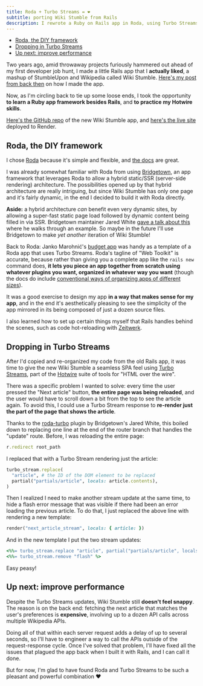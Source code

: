 ```yaml
---
title: Roda + Turbo Streams = ❤️
subtitle: porting Wiki Stumble from Rails
description: I rewrote a Ruby on Rails app in Roda, using Turbo Streams for an SPA-like feel. And you can too!
---
```


- [Roda, the DIY framework](#roda-the-diy-framework)
- [Dropping in Turbo Streams](#dropping-in-turbo-streams)
- [Up next: improve performance](#up-next-improve-performance)

Two years ago, amid throwaway projects furiously hammered out ahead of my first developer job hunt, I made a little Rails app that I **actually liked**, a mashup of StumbleUpon and Wikipedia called Wiki Stumble. [Here's my post from back then](/posts/2021/wikipedia-explorer-discover-articles-like-stumbleupon) on how I made the app.

Now, as I'm circling back to tie up some loose ends, I took the opportunity **to learn a Ruby app framework besides Rails**, and **to practice my Hotwire skills**.

[Here's the GitHub repo](https://github.com/fpsvogel/wikistumble) of the new Wiki Stumble app, and [here's the live site](https://wikistumble.com/) deployed to Render.

## Roda, the DIY framework

I chose [Roda](https://roda.jeremyevans.net/) because it's simple and flexible, and [the docs](https://roda.jeremyevans.net/documentation.html) are great.

I was already somewhat familiar with Roda from using [Bridgetown](https://www.bridgetownrb.com/), an app framework that leverages Roda to allow a hybrid static/SSR (server-side rendering) architecture. The possibilities opened up by that hybrid architecture are really intriguing, but since Wiki Stumble has only one page and it's fairly dynamic, in the end I decided to build it with Roda directly.

**Aside:** a hybrid architecture *can* benefit even very dynamic sites, by allowing a super-fast static page load followed by dynamic content being filled in via SSR. Bridgetown maintainer Jared White [gave a talk about this](https://www.youtube.com/watch?v=Wa5JjiSNEa8) where he walks through an example. So maybe in the future I'll use Bridgetown to make *yet another* iteration of Wiki Stumble!

Back to Roda: Janko Marohnić's [budget app](https://github.com/janko/budget) was handy as a template of a Roda app that uses Turbo Streams. Roda's tagline of "Web Toolkit" is accurate, because rather than giving you a complete app like the `rails new` command does, **it lets you piece an app together from scratch using whatever plugins you want, organized in whatever way you want** (though the docs do include [conventional ways of organizing apps of different sizes](https://roda.jeremyevans.net/rdoc/files/doc/conventions_rdoc.html)).

It was a good exercise to design my app **in a way that makes sense for my app**, and in the end it's aesthetically pleasing to see the simplicity of the app mirrored in its being composed of just a dozen source files.

I also learned how to set up certain things myself that Rails handles behind the scenes, such as code hot-reloading with [Zeitwerk](https://github.com/fxn/zeitwerk#reloading).

## Dropping in Turbo Streams

After I'd copied and re-organized my code from the old Rails app, it was time to give the new Wiki Stumble a seamless SPA feel using [Turbo Streams](https://turbo.hotwired.dev/handbook/streams), part of the [Hotwire](https://hotwired.dev/) suite of tools for "HTML over the wire".

There was a specific problem I wanted to solve: every time the user pressed the "Next article" button, **the entire page was being reloaded**, and the user would have to scroll down a bit from the top to see the article again. To avoid this, I could use a Turbo Stream response to **re-render just the part of the page that shows the article**.

Thanks to the [roda-turbo](https://github.com/bridgetownrb/roda-turbo/) plugin by Bridgetown's Jared White, this boiled down to replacing one line at the end of the router branch that handles the "update" route. Before, I was reloading the entire page:

```ruby
r.redirect root_path
```

I replaced that with a Turbo Stream rendering just the article:

```ruby
turbo_stream.replace(
  "article", # the ID of the DOM element to be replaced
  partial("partials/article", locals: article.contents),
)
```

Then I realized I need to make another stream update at the same time, to hide a flash error message that was visible if there had been an error loading the previous article. To do that, I just replaced the above line with rendering a new template:

```ruby
render("next_article_stream", locals: { article: })
```

And in the new template I put the two stream updates:

```ruby
<%%= turbo_stream.replace "article", partial("partials/article", locals: article.contents) %>
<%%= turbo_stream.remove "flash" %>
```

Easy peasy!

## Up next: improve performance

Despite the Turbo Streams updates, Wiki Stumble still **doesn't feel snappy**. The reason is on the back end: fetching the next article that matches the user's preferences is **expensive**, involving up to a dozen API calls across multiple Wikipedia APIs.

Doing all of that within each server request adds a delay of up to several seconds, so I'll have to engineer a way to call the APIs outside of the request-response cycle. Once I've solved that problem, I'll have fixed all the issues that plagued the app back when I built it with Rails, and I can call it done.

But for now, I'm glad to have found Roda and Turbo Streams to be such a pleasant and powerful combination ❤️
